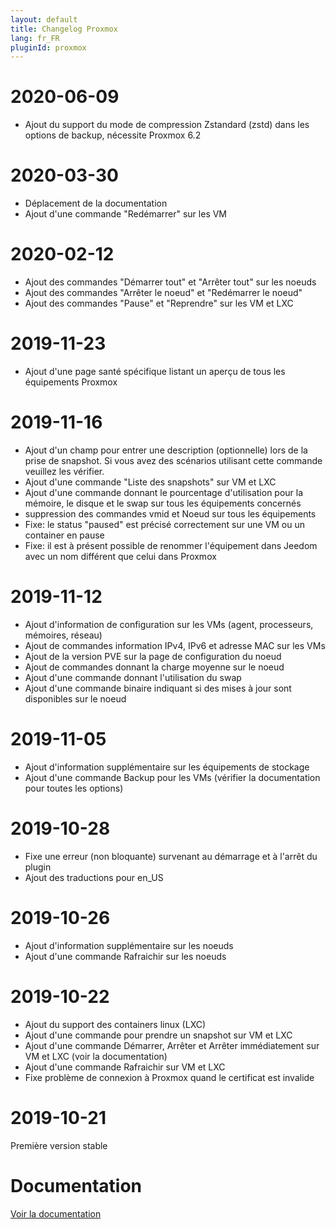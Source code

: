```yaml
---
layout: default
title: Changelog Proxmox
lang: fr_FR
pluginId: proxmox
---
```


# 2020-06-09

- Ajout du support du mode de compression Zstandard (zstd) dans les options de backup, nécessite Proxmox 6.2

# 2020-03-30

- Déplacement de la documentation
- Ajout d'une commande "Redémarrer" sur les VM

# 2020-02-12

- Ajout des commandes "Démarrer tout" et "Arrêter tout" sur les noeuds
- Ajout des commandes "Arrêter le noeud" et "Redémarrer le noeud"
- Ajout des commandes "Pause" et "Reprendre" sur les VM et LXC

# 2019-11-23

- Ajout d'une page santé spécifique listant un aperçu de tous les équipements Proxmox

# 2019-11-16

- Ajout d'un champ pour entrer une description (optionnelle) lors de la prise de snapshot. Si vous avez des scénarios utilisant cette commande veuillez les vérifier.
- Ajout d'une commande "Liste des snapshots" sur VM et LXC
- Ajout d'une commande donnant le pourcentage d'utilisation pour la mémoire, le disque et le swap sur tous les équipements concernés
- suppression des commandes vmid et Noeud sur tous les équipements
- Fixe: le status "paused" est précisé correctement sur une VM ou un container en pause
- Fixe: il est à présent possible de renommer l'équipement dans Jeedom avec un nom différent que celui dans Proxmox

# 2019-11-12

- Ajout d'information de configuration sur les VMs (agent, processeurs, mémoires, réseau)
- Ajout de commandes information IPv4, IPv6 et adresse MAC sur les VMs
- Ajout de la version PVE sur la page de configuration du noeud
- Ajout de commandes donnant la charge moyenne sur le noeud
- Ajout d'une commande donnant l'utilisation du swap
- Ajout d'une commande binaire indiquant si des mises à jour sont disponibles sur le noeud

# 2019-11-05

- Ajout d'information supplémentaire sur les équipements de stockage
- Ajout d'une commande Backup pour les VMs (vérifier la documentation pour toutes les options)

# 2019-10-28

- Fixe une erreur (non bloquante) survenant au démarrage et à l'arrêt du plugin
- Ajout des traductions pour en_US

# 2019-10-26

- Ajout d'information supplémentaire sur les noeuds
- Ajout d'une commande Rafraichir sur les noeuds

# 2019-10-22

- Ajout du support des containers linux (LXC)
- Ajout d'une commande pour prendre un snapshot sur VM et LXC
- Ajout d'une commande Démarrer, Arrêter et Arrêter immédiatement sur VM et LXC (voir la documentation)
- Ajout d'une commande Rafraichir sur VM et LXC
- Fixe problème de connexion à Proxmox quand le certificat est invalide

# 2019-10-21

Première version stable

# Documentation

[Voir la documentation]({{site.baseurl}}/{{page.pluginId}}/{{page.lang}})
